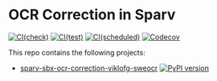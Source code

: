 # OCR Correction in Sparv

[![CI(check)](https://github.com/spraakbanken/sparv-sbx-ocr-correction/actions/workflows/check.yml/badge.svg)](https://github.com/spraakbanken/sparv-sbx-ocr-correction/actions/workflows/check.yml)
[![CI(test)](https://github.com/spraakbanken/sparv-sbx-ocr-correction/actions/workflows/test.yml/badge.svg)](https://github.com/spraakbanken/sparv-sbx-ocr-correction/actions/workflows/test.yml)
[![CI(scheduled)](https://github.com/spraakbanken/sparv-sbx-ocr-correction/actions/workflows/scheduled.yml/badge.svg)](https://github.com/spraakbanken/sparv-sbx-ocr-correction/actions/workflows/scheduled.yml)
[![Codecov](https://codecov.io/gh/spraakbanken/sparv-sbx-ocr-correction/coverage.svg)](https://codecov.io/gh/spraakbanken/sparv-sbx-ocr-correction)

This repo contains the following projects:

- [sparv-sbx-ocr-correction-viklofg-sweocr](./ocr-correction-viklofg-sweocr/) [![PyPI version](https://badge.fury.io/py/sparv-sbx-ocr-correction-viklofg-sweocr.svg)](https://pypi.org/project/sparv-sbx-ocr-correction-viklofg-sweocr)
